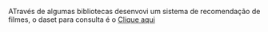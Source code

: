 ATravés de algumas bibliotecas desenvovi um sistema de recomendação de filmes, o daset para consulta é o [Clique aqui ]([https://meuportfolio.com](https://www.kaggle.com/datasets/ahsanaseer/top-rated-tmdb-movies-10k))
